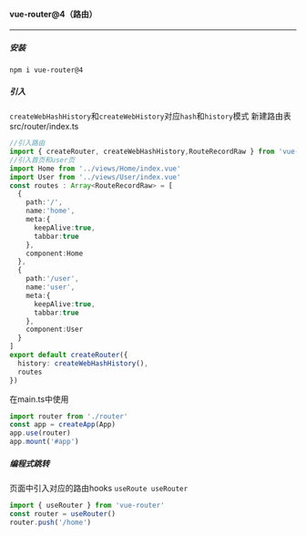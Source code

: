#### vue-router@4（路由）

---

##### 安装

```npm
npm i vue-router@4
```

##### 引入

`createWebHashHistory`和`createWebHistory`对应`hash`和`history`模式
新建路由表 src/router/index.ts

```ts
//引入路由
import { createRouter, createWebHashHistory,RouteRecordRaw } from 'vue-router'
//引入首页和user页
import Home from '../views/Home/index.vue'
import User from '../views/User/index.vue'
const routes : Array<RouteRecordRaw> = [
  {
    path:'/',
    name:'home',
    meta:{
      keepAlive:true,
      tabbar:true
    },
    component:Home
  },
  {
    path:'/user',
    name:'user',
    meta:{
      keepAlive:true,
      tabbar:true
    },
    component:User
  }
]
export default createRouter({
  history: createWebHashHistory(),
  routes
})
```

在main.ts中使用

```ts
import router from './router'
const app = createApp(App)
app.use(router)
app.mount('#app')
```

##### 编程式跳转

页面中引入对应的路由hooks `useRoute useRouter`

```ts
import { useRouter } from 'vue-router'
const router = useRouter()
router.push('/home')
```
